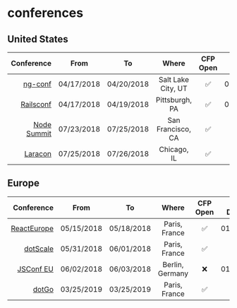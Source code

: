 # conferences

## United States

| Conference | From | To        | Where           | CFP Open | CFP Deadline  | CFP | 
| ---------: | :---: | ------------- |:-------------:| :----: |:-----:| ------: |
| [ng-conf](https://ng-conf.org/)  |  04/17/2018      | 04/20/2018 | Salt Lake City, UT | :white_check_mark: |01/15/2018 | [Apply](https://docs.google.com/forms/d/e/1FAIpQLSc_sWRfsyNsq7CRdHqjLaSM_bgL_z-WoEHAltQr8a-2y4yKmg/viewform)
| [Railsconf](https://railsconf.com/)  |  04/17/2018      | 04/19/2018 | Pittsburgh, PA| :white_check_mark: |01/19/2018 | [Apply](http://cfp.rubycentral.org/events/railsconf2018)
| [Node Summit](http://www.nodesummit.com/)  |  07/23/2018      | 07/25/2018 | San Francisco, CA | :white_check_mark: |N/A | [Apply](http://www.nodesummit.com/speakers/become-a-speaker/)
| [Laracon](http://laracon.us/)  |  07/25/2018      | 07/26/2018 | Chicago, IL | :white_check_mark: |N/A | [Apply](https://laravel.typeform.com/to/nq3fZ2)


## Europe

| Conference | From | To        | Where           | CFP Open | CFP Deadline  | CFP | 
| ---------: | :---: | ------------- |:-------------:| :----: |:-----:| ------: |
| [ReactEurope](https://www.react-europe.org/)  |  05/15/2018      | 05/18/2018 | Paris, France | :white_check_mark: |01/21/2018 | [Apply](https://checkout.eventlama.com/#/events/reacteurope-2018/cfp)
| [dotScale](https://www.dotscale.io/)  |  05/31/2018      | 06/01/2018 | Paris, France | :white_check_mark: |N/A | [Apply](https://docs.google.com/forms/d/e/1FAIpQLSfJjXZDjdvJKTKUz_HedK9oJt_sh9MN57GIm_7H0MfDnd4wOA/viewform?c=0&w=1)
| [JSConf EU](https://2018.jsconf.eu)  |  06/02/2018      | 06/03/2018 | Berlin, Germany | :x: |01/01/2018 | [Apply](https://docs.google.com/forms/d/e/1FAIpQLScKkOdU30XlZ34hrBZ53jdD0CgKS-_wRDKBbc3JZTr_zjP7nw/viewform)
| [dotGo](https://2019.dotgo.eu/)  |  03/25/2019      | 03/25/2019 | Paris, France | :white_check_mark: |N/A | [Apply](https://docs.google.com/forms/d/e/1FAIpQLSfJjXZDjdvJKTKUz_HedK9oJt_sh9MN57GIm_7H0MfDnd4wOA/viewform?c=0&w=1)
